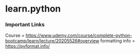 # learn.python

### Important Links
Course = https://www.udemy.com/course/complete-python-bootcamp/learn/lecture/20205526#overview
formatting info = https://pyformat.info/